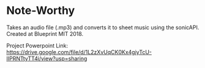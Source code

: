 # Note-Worthy

Takes an audio file (.mp3) and converts it to sheet music using the sonicAPI. Created at Blueprint MIT 2018.

Project Powerpoint Link: https://drive.google.com/file/d/1L2zXvUqCK0Kx4gjyTcU-IIPRNTtyTT4i/view?usp=sharing
